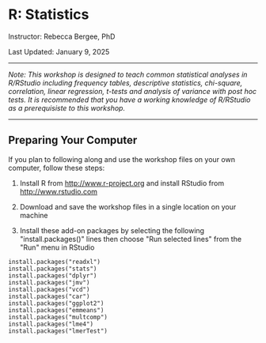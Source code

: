 # R: Statistics 
Instructor: Rebecca Bergee, PhD

Last Updated: January 9, 2025

---
*Note: This workshop is designed to teach common statistical analyses in R/RStudio including frequency tables, descriptive statistics, chi-square, correlation, linear regression, t-tests and analysis of variance with post hoc tests. It is recommended that you have a working knowledge of R/RStudio as a prerequisiste to this workshop.*

---

## Preparing Your Computer

If you plan to following along and use the workshop files on your own computer, follow these steps:

1.  Install R from <http://www.r-project.org> and install RStudio from <http://www.rstudio.com>

2.  Download and save the workshop files in a single location on your machine

3.  Install these add-on packages by selecting the following "install.packages()" lines then choose "Run selected lines" from the "Run" menu in RStudio

```{r, eval=F, echo=T}
install.packages("readxl")
install.packages("stats")
install.packages("dplyr")
install.packages("jmv")
install.packages("vcd")
install.packages("car")
install.packages("ggplot2")
install.packages("emmeans")
install.packages("multcomp")
install.packages("lme4")
install.packages("lmerTest")
```
